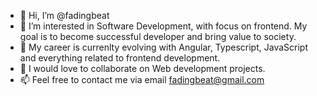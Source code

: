 - 👋 Hi, I’m @fadingbeat
- 👀 I’m interested in Software Development, with focus on frontend. My goal is to become successful developer and bring value to society.
- 🌱 My career is currenlty evolving with Angular, Typescript, JavaScript and everything related to frontend development.
- 💞️ I would love to collaborate on Web development projects. 
- 📫 Feel free to contact me via email fadingbeat@gmail.com

<!---
fadingbeat/fadingbeat is a ✨ special ✨ repository because its `README.md` (this file) appears on your GitHub profile.
You can click the Preview link to take a look at your changes.
--->
